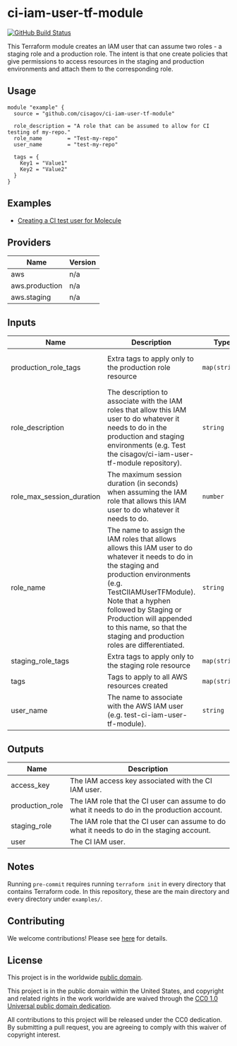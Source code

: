 # ci-iam-user-tf-module #

[![GitHub Build Status](https://github.com/cisagov/ci-iam-user-tf-module/workflows/build/badge.svg)](https://github.com/cisagov/ci-iam-user-tf-module/actions)

This Terraform module creates an IAM user that can assume two roles -
a staging role and a production role.  The intent is that one create
policies that give permissions to access resources in the staging and
production environments and attach them to the corresponding role.

## Usage ##

```hcl
module "example" {
  source = "github.com/cisagov/ci-iam-user-tf-module"

  role_description = "A role that can be assumed to allow for CI testing of my-repo."
  role_name        = "Test-my-repo"
  user_name        = "test-my-repo"

  tags = {
    Key1 = "Value1"
    Key2 = "Value2"
  }
}
```

## Examples ##

* [Creating a CI test user for Molecule](https://github.com/cisagov/molecule-iam-user-tf-module)

## Providers ##

| Name | Version |
|------|---------|
| aws | n/a |
| aws.production | n/a |
| aws.staging | n/a |

## Inputs ##

| Name | Description | Type | Default | Required |
|------|-------------|------|---------|:-----:|
| production_role_tags | Extra tags to apply only to the production role resource | `map(string)` | {"GitHub_Secret_Name": "TEST_ROLE_TO_ASSUME", "GitHub_Secret_Terraform_Lookup": "arn"} | no |
| role_description | The description to associate with the IAM roles that allow this IAM user to do whatever it needs to do in the production and staging environments (e.g. Test the cisagov/ci-iam-user-tf-module repository). | `string` | n/a | yes |
| role_max_session_duration | The maximum session duration (in seconds) when assuming the IAM role that allows this IAM user to do whatever it needs to do. | `number` | `3600` | no |
| role_name | The name to assign the IAM roles that allows allows this IAM user to do whatever it needs to do in the staging and production environments (e.g. TestCIIAMUserTFModule).  Note that a hyphen followed by Staging or Production will appended to this name, so that the staging and production roles are differentiated. | `string` | n/a | yes |
| staging_role_tags | Extra tags to apply only to the staging role resource | `map(string)` | `{}` | no |
| tags | Tags to apply to all AWS resources created | `map(string)` | `{}` | no |
| user_name | The name to associate with the AWS IAM user (e.g. test-ci-iam-user-tf-module). | `string` | n/a | yes |

## Outputs ##

| Name | Description |
|------|-------------|
| access_key | The IAM access key associated with the CI IAM user. |
| production_role | The IAM role that the CI user can assume to do what it needs to do in the production account. |
| staging_role | The IAM role that the CI user can assume to do what it needs to do in the staging account. |
| user | The CI IAM user. |

## Notes ##

Running `pre-commit` requires running `terraform init` in every directory that
contains Terraform code. In this repository, these are the main directory and
every directory under `examples/`.

## Contributing ##

We welcome contributions!  Please see [here](CONTRIBUTING.md) for
details.

## License ##

This project is in the worldwide [public domain](LICENSE).

This project is in the public domain within the United States, and
copyright and related rights in the work worldwide are waived through
the [CC0 1.0 Universal public domain
dedication](https://creativecommons.org/publicdomain/zero/1.0/).

All contributions to this project will be released under the CC0
dedication. By submitting a pull request, you are agreeing to comply
with this waiver of copyright interest.
